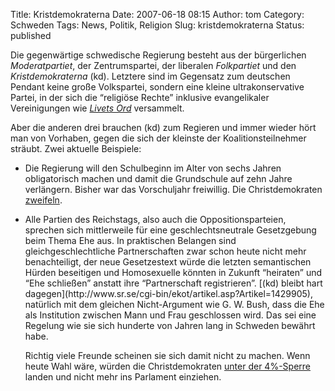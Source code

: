 Title: Kristdemokraterna
Date: 2007-06-18 08:15
Author: tom
Category: Schweden
Tags: News, Politik, Religion
Slug: kristdemokraterna
Status: published

Die gegenwärtige schwedische Regierung besteht aus der bürgerlichen
*Moderatpartiet*, der Zentrumspartei, der liberalen *Folkpartiet* und
den *Kristdemokraterna* (kd). Letztere sind im Gegensatz zum deutschen
Pendant keine große Volkspartei, sondern eine kleine ultrakonservative
Partei, in der sich die “religiöse Rechte” inklusive evangelikaler
Vereinigungen wie [*Livets
Ord*](http://www.fiket.de/2006/06/15/livets-ord/) versammelt.

Aber die anderen drei brauchen (kd) zum Regieren und immer wieder hört
man von Vorhaben, gegen die sich der kleinste der Koalitionsteilnehmer
sträubt. Zwei aktuelle Beispiele:

-   Die Regierung will den Schulbeginn im Alter von sechs Jahren
    obligatorisch machen und damit die Grundschule auf zehn Jahre
    verlängern. Bisher war das Vorschuljahr freiwillig. Die
    Christdemokraten
    [zweifeln](http://www.sr.se/cgi-bin/ekot/artikel.asp?Artikel=1430442).

<ul>
<li>
Alle Partien des Reichstags, also auch die Oppositionsparteien, sprechen
sich mittlerweile für eine geschlechtsneutrale Gesetzgebung beim Thema
Ehe aus. In praktischen Belangen sind gleichgeschlechtliche
Partnerschaften zwar schon heute nicht mehr benachteiligt, der neue
Gesetzestext würde die letzten semantischen Hürden beseitigen und
Homosexuelle könnten in Zukunft “heiraten” und “Ehe schließen” anstatt
ihre “Partnerschaft registrieren”. [(kd) bleibt hart
dagegen](http://www.sr.se/cgi-bin/ekot/artikel.asp?Artikel=1429905),
natürlich mit dem gleichen Nicht-Argument wie G. W. Bush, dass die Ehe
als Institution zwischen Mann und Frau geschlossen wird. Das sei eine
Regelung wie sie sich hunderte von Jahren lang in Schweden bewährt habe.

Richtig viele Freunde scheinen sie sich damit nicht zu machen. Wenn
heute Wahl wäre, würden die Christdemokraten [unter der
4%-Sperre](http://www.sr.se/cgi-bin/ekot/artikel.asp?Artikel=1430123)
landen und nicht mehr ins Parlament einziehen.

